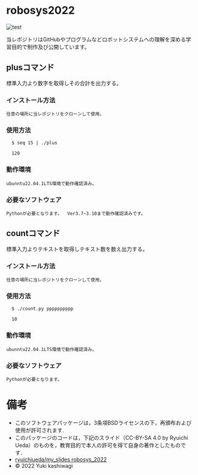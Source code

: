 # robosys2022
![test](https://github.com/kashwagi/robosys2022/actions/workflows/test.yml/badge.svg)

当レポジトリはGitHubやプログラムなどロボットシステムへの理解を深める学習目的で制作及び公開しています。

## plusコマンド
標準入力より数字を取得しその合計を出力する。
### インストール方法
	任意の場所に当レポジトリをクローンして使用。
### 使用方法
```
  $ seq 15 | ./plus

  120
```
### 動作環境
	ubunntu22.04.1LTS環境で動作確認済み。
### 必要なソフトウェア
	Pythonが必要となります。  Ver3.7~3.10まで動作確認済みです。

## countコマンド
 標準入力よりテキストを取得しテキスト数を数え出力する。
### インストール方法
	任意の場所に当レポジトリをクローンして使用。
### 使用方法
```
  $ ./count.py pppppppppp

  10
```
### 動作環境
	ubunntu22.04.1LTS環境で動作確認済み。
### 必要なソフトウェア
	Pythonが必要となります。  
# 備考
  * このソフトウェアパッケージは，3条項BSDライセンスの下，再頒布および使用が許可されます.
  * このパッケージのコードは，下記のスライド（CC-BY-SA 4.0 by Ryuichi Ueda）のものを，教育目的で本人の許可を得て自身の著作としたものです．
  * [ryuichiueda/my_slides robosys_2022](https://github.com/ryuichiueda/my_slides/tree/master/robosys_2022)
  * © 2022 Yuki kashiwagi
